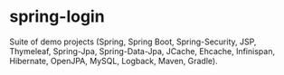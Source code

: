 # spring-login
Suite of demo projects (Spring, Spring Boot, Spring-Security, JSP, Thymeleaf, Spring-Jpa, Spring-Data-Jpa, JCache, Ehcache, Infinispan, Hibernate, OpenJPA, MySQL, Logback, Maven, Gradle).
